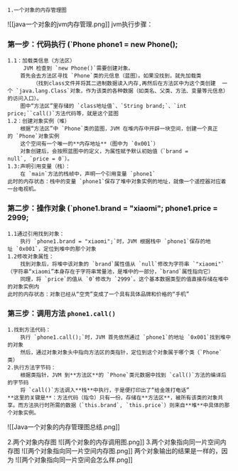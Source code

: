 	1.一个对象的内存管理图
![[java一个对象的jvm内存管理.png]]
	jvm执行步骤：
### 第一步：代码执行 (`Phone phone1 = new Phone();
	1.1：加载类信息（方法区）​
		 JVM 检查到 `new Phone()`需要创建对象。
		首先会去​方法区​寻找 `Phone`类的元信息（蓝图）。如果没找到，就先加载类
			（找到class文件并将其二进制数据读入内存,再然后在​方法区​中为这个类创建  一个 `java.lang.Class`对象，作为该类的各种数据（如类名、父类、方法、变量等元信息）的访问入口）。
		图中“方法区”里存储的 `class地址值`、`String brand;`、`int price;``call()`方法代码等，就是这个蓝图
	1.2：创建对象实例（堆）
		根据“方法区”中 `Phone`类的蓝图，JVM 在​堆内存​​中开辟一块空间，创建一个真正的 `Phone`对象实例
		这个空间有一个唯一的​**​内存地址​**​（图中为 `0x001`）
		对象创建后，会按照蓝图中的定义，为属性赋予​默认初始值​​（`brand = null`, `price = 0`）。
	1.3:声明引用变量（栈）：
		在 `main`方法的​栈帧​中，声明一个引用变量 `phone1`
	此时的内存状态​：栈中的变量 `phone1`保存了堆中对象实例的地址，就像一个​遥控器​对应着一台​电视机​。
### 第二步：操作对象 (`phone1.brand = "xiaomi"; phone1.price = 2999;
	1.1通过引用找到对象：
		执行 `phone1.brand = "xiaomi";`时，JVM 根据栈中 `phone1`保存的地址 `0x001`，定位到堆中的那个对象​
	1.2​修改对象属性​：
		找到对象后，将堆中该对象的 `brand`属性值从 `null`修改为字符串 `"xiaomi"`（字符串“xiaomi”本身存在于字符串常量池，是堆中的一部分，`brand`属性指向它）
		同理，将 `price`的值从 `0`修改为 `2999`。这个基本数据类型的值直接存储在堆中的对象实例内
	此时的内存状态​​：对象已经从“空壳”变成了一个具有具体品牌和价格的“手机”
### 第三步：调用方法 `phone1.call()`
	1.找到方法代码：
		执行 `phone1.call();`时，JVM 首先依然通过 `phone1`的地址 `0x001`找到堆中的对象
		然后，通过对象​对象头​中指向​​方法区​​的​类指针​​，定位到这个对象属于哪个类（`Phone`类）
	2.执行方法字节码：
		根据类指针，JVM 到​**​方法区​**​的 `Phone`类元数据中找到 `call()`方法的编译后的字节码
		将 `call()`方法调入​**​栈​**​中执行，于是便打印出了“给金莲打电话”
	**这里的关键是​**​：方法代码（指令）只有一份，存储在​**​方法区​**​，被所有该类的对象共享。而方法执行时所需的数据（`this.brand`, `this.price`）则来自​**​堆​**​中具体的那个对象实例。
![[Java一个对象的内存管理图总结.png]]

2.两个对象内存图
	![[两个对象的内存调用图.png]]
3.两个对象指向同一片空间内存图
	![[两个对象指向同一片空间内存图.png]]
	两个对象输出的结果是一样的，因为
	![[两个对象指向同一片空间会怎么样.png]]